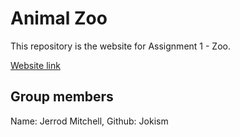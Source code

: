 # Animal Zoo

This repository is the website for Assignment 1 - Zoo.

[Website link](https://jokism.github.io/animal-zoo/)

## Group members

Name: Jerrod Mitchell, Github: Jokism
